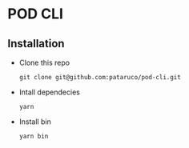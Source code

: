 # POD CLI

## Installation

- Clone this repo

  ```shell
  git clone git@github.com:pataruco/pod-cli.git
  ```

- Intall dependecies

  ```shell
  yarn
  ```

- Install bin
  ```shell
  yarn bin
  ```
